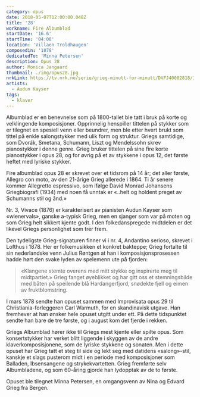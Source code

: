 ```yaml
---
category: opus
date: 2018-05-07T12:00:00.048Z
title: '28'
workname: Fire Albumblad
startDate: '16.6'
startTime: '04:08'
location: 'Villaen Troldhaugen'
composedin: '1878'
dedicatedTo: 'Minna Petersen'
description: Opus 28
author: Monica Jangaard
thumbnail: ./img/opus28.jpg
nrkLink: https://tv.nrk.no/serie/grieg-minutt-for-minutt/DVFJ40002818/15-06-2018
artists:
  - Audun Kayser
tags:
  - klaver
---
```

Albumblad er en benevnelse som på 1800-tallet ble tatt i bruk på korte og velklingende komposisjoner. Opprinnelig henspiller tittelen på stykker som er tilegnet en spesiell venn eller beundrer, men ble etter hvert brukt som tittel på enkle salongstykker med ulik form og struktur. Griegs samtidige, som Dvorák, Smetana, Schumann, Liszt og Mendelssohn skrev pianostykker i denne genre. Grieg bruker tittelen på sine fire korte pianostykker i opus 28, og for øvrig på et av stykkene i opus 12, det første heftet med lyriske stykker.  

Fire albumblad opus 28 er skrevet over et tidsrom på 14 år; det aller første, Allegro con moto, av den 21-årige Grieg allerede i 1864. Ti år senere kommer Allegretto espressivo, som ifølge David Monrad Johansens Griegbiografi (1934) med noen få unntak er «..helt og holdent preget av Schumanns stil og ånd.»

Nr. 3, Vivace (1876) er karakterisert av pianisten Audun Kayser som «wienervals», ganske a-typisk Grieg, men en sjanger som var på moten og som Grieg helt sikkert kjente godt. I den folkedanspregede midtdelen er det likevel Griegs personlighet som trer frem.  

Den tydeligste Grieg-signaturen finner vi i nr. 4, Andantino serioso, skrevet i Lofthus i 1878. Her er folkemusikken et konkret bakteppe; Grieg fortalte til sin nederlandske venn Julius Røntgen at han i komposisjonsprosessen hadde hørt den svake lyden av spelemenn ute på fjorden:

> «Klangene stemte overens med mitt stykke og inspirerte meg til midtpartiet.» Grieg fanget øyeblikket og har gitt oss et stemningsbilde med båten på speilende blå Hardangerfjord, snødekte fjell og eimen av fruktblomstring.

I mars 1878 sendte han opuset sammen med Improvisata opus 29 til Christiania-forleggeren Carl Warmuth, for en skandinavisk utgave. Han fremhever at han ønsker hele opuset utgitt under ett. På dette tidspunktet sendte han bare de tre første, og i august kom det fjerde i rekken.

Griegs Albumblad hører ikke til Griegs mest kjente eller spilte opus. Som konsertstykker har verket blitt liggende i skyggen av de andre klaverkomposisjonene, som de lyriske stykkene og sonaten. Men i dette opuset har Grieg tatt et steg til side og lekt seg med datidens «salong»-stil, kanskje et slags pusterom midt i en periode med komposisjoner som Balladen, Ibsensangene og strykekvartetten. Grieg fremførte selv Albumbladene, og som 60-åring gjorde han lydopptak av de to første.

Opuset ble tilegnet Minna Petersen, en omgangsvenn av Nina og Edvard Grieg fra Bergen.
